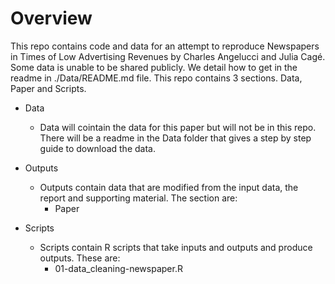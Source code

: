 # Overview

This repo contains code and data for an attempt to reproduce Newspapers in Times of Low Advertising Revenues by Charles Angelucci and Julia Cagé. Some data is unable to be shared publicly. We detail how to get in the readme in ./Data/README.md file. This repo contains 3 sections. Data, Paper and Scripts.


- Data
    - Data will cointain the data for this paper but will not be in this repo. There will be a readme in the Data folder that gives a step by step guide to download the data.
    
- Outputs
    - Outputs contain data that are modified from the input data, the report and supporting material. The section are: 
        - Paper

- Scripts
    - Scripts contain R scripts that take inputs and outputs and produce outputs. These are:
        - 01-data_cleaning-newspaper.R
    












